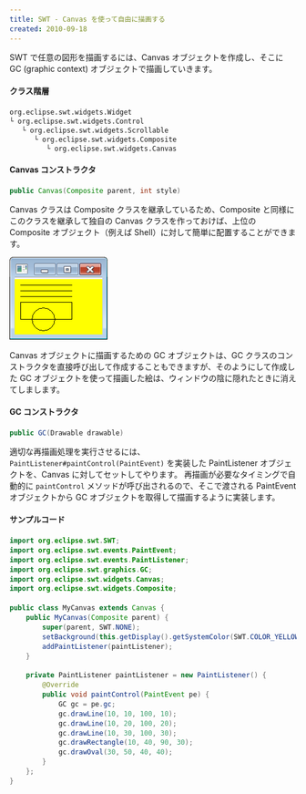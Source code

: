 ```yaml
---
title: SWT - Canvas を使って自由に描画する
created: 2010-09-18
---
```


SWT で任意の図形を描画するには、Canvas オブジェクトを作成し、そこに GC (graphic context) オブジェクトで描画していきます。

#### クラス階層

~~~
org.eclipse.swt.widgets.Widget
└ org.eclipse.swt.widgets.Control
   └ org.eclipse.swt.widgets.Scrollable
      └ org.eclipse.swt.widgets.Composite
         └ org.eclipse.swt.widgets.Canvas
~~~

#### Canvas コンストラクタ

~~~ java
public Canvas(Composite parent, int style)
~~~

Canvas クラスは Composite クラスを継承しているため、Composite と同様にこのクラスを継承して独自の Canvas クラスを作っておけば、上位の Composite オブジェクト（例えば Shell）に対して簡単に配置することができます。

![canvas.png](./canvas.png)

Canvas オブジェクトに描画するための GC オブジェクトは、GC クラスのコンストラクタを直接呼び出して作成することもできますが、そのようにして作成した GC オブジェクトを使って描画した絵は、ウィンドウの陰に隠れたときに消えてしまします。

#### GC コンストラクタ

~~~ java
public GC(Drawable drawable)
~~~

適切な再描画処理を実行させるには、`PaintListener#paintControl(PaintEvent)` を実装した PaintListener オブジェクトを、Canvas に対してセットしてやります。
再描画が必要なタイミングで自動的に `paintControl` メソッドが呼び出されるので、そこで渡される PaintEvent オブジェクトから GC オブジェクトを取得して描画するように実装します。

#### サンプルコード

~~~ java
import org.eclipse.swt.SWT;
import org.eclipse.swt.events.PaintEvent;
import org.eclipse.swt.events.PaintListener;
import org.eclipse.swt.graphics.GC;
import org.eclipse.swt.widgets.Canvas;
import org.eclipse.swt.widgets.Composite;

public class MyCanvas extends Canvas {
    public MyCanvas(Composite parent) {
        super(parent, SWT.NONE);
        setBackground(this.getDisplay().getSystemColor(SWT.COLOR_YELLOW));
        addPaintListener(paintListener);
    }

    private PaintListener paintListener = new PaintListener() {
        @Override
        public void paintControl(PaintEvent pe) {
            GC gc = pe.gc;
            gc.drawLine(10, 10, 100, 10);
            gc.drawLine(10, 20, 100, 20);
            gc.drawLine(10, 30, 100, 30);
            gc.drawRectangle(10, 40, 90, 30);
            gc.drawOval(30, 50, 40, 40);
        }
    };
}
~~~

